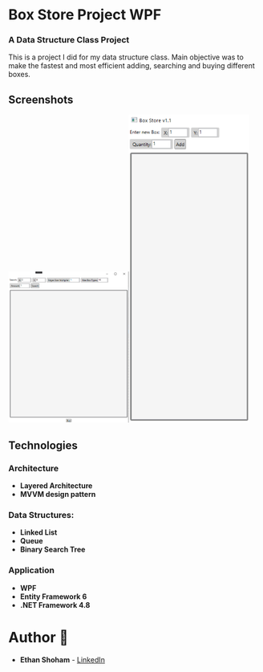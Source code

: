 # Box Store Project WPF
### A Data Structure Class Project

This is a project I did for my data structure class. Main objective was to make the fastest and most efficient adding, searching and buying different boxes.

## Screenshots

<img src="screenshots/Screenshot_1.png" width="240px"/><img src="screenshots/Screenshot_4.png" width="240px"/>

## Technologies
 
### Architecture
- **Layered Architecture**
- **MVVM design pattern**

### Data Structures:
- **Linked List**
- **Queue**
- **Binary Search Tree**

### Application
- **WPF**
- **Entity Framework 6**
- **.NET Framework 4.8**


# Author 📝

-   **Ethan Shoham** - [LinkedIn](https://www.linkedin.com/in/ethan-shoham-13a40050/)
